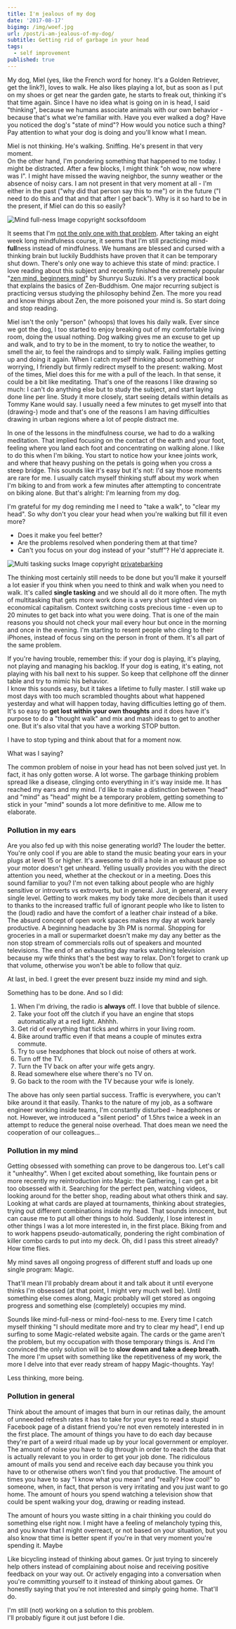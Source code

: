 ```yaml
---
title: I'm jealous of my dog
date: '2017-08-17'
bigimg: /img/woef.jpg
url: /post/i-am-jealous-of-my-dog/
subtitle: Getting rid of garbage in your head
tags:
  - self improvement
published: true
---
```


My dog, Miel (yes, like the French word for honey. It's a Golden Retriever, get the link?), loves to walk. He also likes playing a lot, but as soon as I put on my shoes or get near the garden gate, he starts to freak out, thinking it's that time again. Since I have no idea what is going on in is head, I said "thinking", because we humans associate animals with our own behavior - because that's what we're familiar with. Have you ever walked a dog? Have you noticed the dog's "state of mind"? How would you notice such a thing? Pay attention to what your dog is doing and you'll know what I mean. 

Miel is not thinking. He's walking. Sniffing. He's present in that very moment. <br/>
On the other hand, I'm pondering something that happened to me today. I might be distracted. After a few blocks, I might think "oh wow, now where was I". I might have missed the waving neighbor, the sunny weather or the absence of noisy cars. I am not present in that very moment at all - I'm either in the past ("why did that person say this to me") or in the future ("I need to do this and that and that after I get back"). Why is it so hard to be in the present, if Miel can do this so easily?

![Mind full-ness](/img/mindfull.jpg)
Image copyright socksofdoom

It seems that I'm [not the only one with that problem](https://trudymorgancole.wordpress.com/2014/03/02/dogs-walks-and-mindfulness/). After taking an eight week long mindfulness course, it seems that I'm still practicing mind-**full**ness instead of mindfulness. We humans are blessed and cursed with a thinking brain but luckily Buddhists have proven that it can be temporary shut down. There's only one way to achieve this state of mind: practice. I love reading about this subject and recently finished the extremely popular "[zen mind, beginners mind](https://www.goodreads.com/book/show/402843.Zen_Mind_Beginner_s_Mind)" by Shunryu Suzuki. It's a very practical book that explains the basics of Zen-Buddhism. One major recurring subject is practicing versus studying the philosophy behind Zen. The more you read and know things about Zen, the more poisoned your mind is. So start doing and stop reading. 

Miel isn't the only "person" (whoops) that loves his daily walk. Ever since we got the dog, I too started to enjoy breaking out of my comfortable living room, doing the usual nothing. Dog walking gives me an excuse to get up and walk, and to try to be in the moment, to try to notice the weather, to smell the air, to feel the raindrops and to simply walk. Failing implies getting up and doing it again. When I catch myself thinking about something or worrying, I friendly but firmly redirect myself to the present: walking. Most of the times, Miel does this for me with a pull of the leach. In that sense, it could be a bit like meditating. That's one of the reasons I like drawing so much: I can't do anything else but to study the subject, and start laying done line per line. Study it more closely, start seeing details within details as Tommy Kane would say. I usually need a few minutes to get myself into that (drawing-) mode and that's one of the reasons I am having difficulties drawing in urban regions where a lot of people distract me. 

In one of the lessons in the mindfulness course, we had to do a walking meditation. That implied focusing on the contact of the earth and your foot, feeling where you land each foot and concentrating on walking alone. I like to do this when I'm biking. You start to notice how your knee joints work, and where that heavy pushing on the petals is going when you cross a steep bridge. This sounds like it's easy but it's not: I'd say those moments are rare for me. I usually catch myself thinking stuff about my work when I'm biking to and from work a few minutes after attempting to concentrate on biking alone. But that's alright: I'm learning from my dog. 

I'm grateful for my dog reminding me I need to "take a walk", to "clear my head". So why don't you clear your head when you're walking but fill it even more? 

- Does it make you feel better?
- Are the problems resolved when pondering them at that time?
- Can't you focus on your dog instead of your "stuff"? He'd appreciate it.

![Multi tasking sucks](/img/multitaskingsucks.jpg)
Image copyright [privatebarking](https://www.privatebarking.com/puplifting-quotes-multitasking-sucks/)

The thinking most certainly still needs to be done but you'll make it yourself a lot easier if you think when you need to think and walk when you need to walk. It's called **single tasking** and we should all do it more often. The myth of multitasking that gets more work done is a very short sighted view on economical capitalism. Context switching costs precious time - even up to 20 minutes to get back into what you were doing. That is one of the main reasons you should not check your mail every hour but once in the morning and once in the evening. I'm starting to resent people who cling to their iPhones, instead of focus sing on the person in front of them. It's all part of the same problem. 

If you're having trouble, remember this: if your dog is playing, it's playing, not playing and managing his backlog. If your dog is eating, it's eating, not playing with his ball next to his supper. So keep that cellphone off the dinner table and try to mimic his behavior. <br/>
I know this sounds easy, but it takes a lifetime to fully master. I still wake up most days with too much scrambled thoughts about what happened yesterday and what will happen today, having difficulties letting go of them. It's so easy to **get lost within your own thoughts** and it does have it's purpose to do a "thought walk" and mix and mash ideas to get to another one. But it's also vital that you have a working STOP button.

I have to stop typing and think about that for a moment now.

What was I saying?

The common problem of noise in your head has not been solved just yet. In fact, it has only gotten worse. A lot worse. The garbage thinking problem spread like a disease, clinging onto everything in it's way inside me. It has reached my ears and my mind. I'd like to make a distinction between "head" and "mind" as "head" might be a temporary problem, getting something to stick in your "mind" sounds a lot more definitive to me. Allow me to elaborate.

### Pollution in my ears

Are you also fed up with this noise generating world? The louder the better. You're only cool if you are able to stand the music beating your ears in your plugs at level 15 or higher. It's awesome to drill a hole in an exhaust pipe so your motor doesn't get unheard. Yelling usually provides you with the direct attention you need, whether at the checkout or in a meeting. 
Does this sound familiar to you? I'm not even talking about people who are highly sensitive or introverts vs extroverts, but in general. Just, in general, at every single level. Getting to work makes my body take more decibels than it used to thanks to the increased traffic full of ignorant people who like to listen to the (loud) radio and have the comfort of a leather chair instead of a bike. The absurd concept of open work spaces makes my day at work barely productive. A beginning headache by 3h PM is normal. Shopping for groceries in a mall or supermarket doesn't make my day any better as the non stop stream of commercials rolls out of speakers and mounted televisions. The end of an exhausting day marks watching television because my wife thinks that's the best way to relax. Don't forget to crank up that volume, otherwise you won't be able to follow that quiz. 

At last, in bed. I greet the ever present buzz inside my mind and sigh. 

Something has to be done. And so I did:

1. When I'm driving, the radio is __always__ off. I love that bubble of silence. 
2. Take your foot off the clutch if you have an engine that stops automatically at a red light. Ahhhh.
3. Get rid of everything that ticks and whirrs in your living room. 
4. Bike around traffic even if that means a couple of minutes extra commute.
5. Try to use headphones that block out noise of others at work.
6. Turn off the TV.
7. Turn the TV back on after your wife gets angry.
8. Read somewhere else where there's no TV on.
9. Go back to the room with the TV because your wife is lonely.

The above has only seen partial success. Traffic is everywhere, you can't bike around it that easily. Thanks to the nature of my job, as a software engineer working inside teams, I'm constantly disturbed - headphones or not. However, we introduced a "silent period" of 1.5hrs twice a week in an attempt to reduce the general noise overhead. That does mean we need the cooperation of our colleagues... 

### Pollution in my mind

Getting obsessed with something can prove to be dangerous too. Let's call it "unhealthy". When I get excited about something, like fountain pens or more recently my reintroduction into Magic: the Gathering, I can get a bit too obsessed with it. Searching for the perfect pen, watching videos, looking around for the better shop, reading about what others think and say. Looking at what cards are played at tournaments, thinking about strategies, trying out different combinations inside my head. That sounds innocent, but can cause me to put all other things to hold. Suddenly, I lose interest in other things I was a lot more interested in, in the first place. Biking from and to work happens pseudo-automatically, pondering the right combination of killer combo cards to put into my deck. Oh, did I pass this street already? How time flies. 

My mind saves all ongoing progress of different stuff and loads up one single program: Magic. 

That'll mean I'll probably dream about it and talk about it until everyone thinks I'm obsessed (at that point, I might very much well be). 
Until something else comes along, Magic probably will get stored as ongoing progress and something else (completely) occupies my mind.

Sounds like mind-full-ness or mind-fool-ness to me. Every time I catch myself thinking "I should meditate more and try to clear my head", I end up surfing to some Magic-related website again. The cards or the game aren't the problem, but my occupation with those temporary things is. And I'm convinced the only solution will be to __slow down and take a deep breath__. The more I'm upset with something like the repetitiveness of my work, the more I delve into that ever ready stream of happy Magic-thoughts. Yay!


Less thinking, more being.


### Pollution in general

Think about the amount of images that burn in our retinas daily, the amount of unneeded refresh rates it has to take for your eyes to read a stupid Facebook page of a distant friend you're not even remotely interested in in the first place. The amount of things you have to do each day because they're part of a weird ritual made up by your local government or employer. The amount of noise you have to dig through in order to reach the data that is actually relevant to you in order to get your job done. The ridiculous amount of mails you send and receive each day because you think you have to or otherwise others won't find you that productive. The amount of times you have to say "I know what you mean" and "really? How cool!" to someone, when, in fact, that person is very irritating and you just want to go home. The amount of hours you spend watching a television show that could be spent walking your dog, drawing or reading instead. 

The amount of hours you waste sitting in a chair thinking you could do something else right now. I might have a feeling of melancholy typing this, and you know that I might overreact, or not based on your situation, but you also know that time is better spent if you're in that very moment you're spending it. Maybe 

Like bicycling instead of thinking about games. Or just trying to sincerely help others instead of complaining about noise and receiving positive feedback on your way out. Or actively engaging into a conversation when you're committing yourself to it instead of thinking about games. Or honestly saying that you're not interested and simply going home. That'll do. 

I'm still (not) working on a solution to this problem.
<br/>I'll probably figure it out just before I die. 
